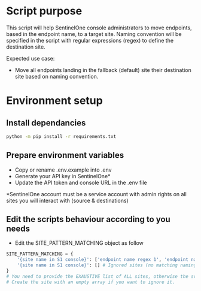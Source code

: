 # Script purpose
This script will help SentinelOne console administrators to move endpoints, based in the endpoint name, to a target site.
Naming convention will be specified in the script with regular expressions (regex) to define the destination site.

Expected use case:
- Move all endpoints landing in the fallback (default) site their destination site based on naming convention.

# Environment setup
## Install dependancies
```bash
python -m pip install -r requirements.txt
```
## Prepare environment variables
- Copy or rename .env.example into .env
- Generate your API key in SentinelOne*
- Update the API token and console URL in the .env file

*SentinelOne account must be a service account with admin rights on all sites you will interact with (source & destinations)

## Edit the scripts behaviour according to you needs
- Edit the SITE_PATTERN_MATCHING object as follow
```python
SITE_PATTERN_MATCHING = {
    '{site name in S1 console}': ['endpoint name regex 1', 'endpoint name regex 1'],
    '{site name in S1 console}': [] # Ignored sites (no matching naming convention)
}
# You need to provide the EXAUSTIVE list of ALL sites, otherwise the script will throw an error.
# Create the site with an empty array if you want to ignore it.
```
